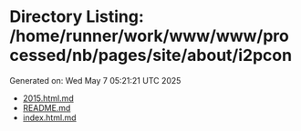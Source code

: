 # Directory Listing: /home/runner/work/www/www/processed/nb/pages/site/about/i2pcon
Generated on: Wed May  7 05:21:21 UTC 2025

- [2015.html.md](2015.html.md)
- [README.md](README.md)
- [index.html.md](index.html.md)
